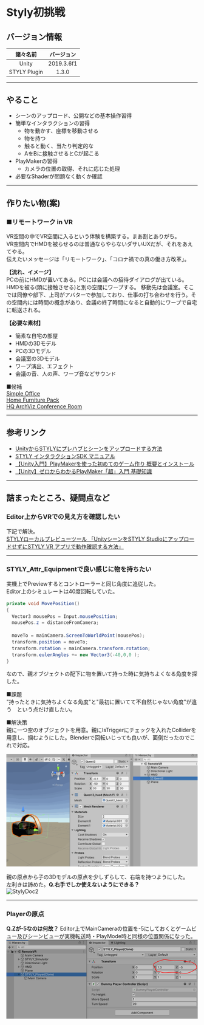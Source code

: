 # Styly初挑戦

## バージョン情報

| 諸々名前 | バージョン |
|:-:|:-:|
|  Unity | 2019.3.6f1  |
|  STYLY Plugin | 1.3.0  |

---

## やること
- シーンのアップロード、公開などの基本操作習得  
- 簡単なインタラクションの習得  
  - 物を動かす、座標を移動させる
  - 物を持つ
  - 触ると動く、当たり判定的な  
  - AをBに接触させるとCが起こる  
- PlayMakerの習得
  - カメラの位置の取得、それに応じた処理
- 必要なShaderが問題なく動くか確認  

---

## 作りたい物(案)

### ■リモートワーク in VR
VR空間の中でVR空間に入るという体験を構築する。まあ割とありがち。  
VR空間内でHMDを被らせるのは普通ならやらないダサいUXだが、それをあえてやる。  
伝えたいメッセージは「リモートワーク」、「コロナ禍での真の働き方改革」。  

**【流れ、イメージ】**  
PCの前にHMDが置いてある。PCには会議への招待ダイアログが出ている。  
HMDを被る(頭に接触させる)と別の空間にワープする。
移動先は会議室。そこでは同僚や部下、上司がアバターで参加しており、仕事の打ち合わせを行う。その空間内には時間の概念があり、会議の終了時間になると自動的にワープで自宅に転送される。  

**【必要な素材】**
- 簡素な自宅の部屋
- HMDの3Dモデル
- PCの3Dモデル
- 会議室の3Dモデル
- ワープ演出、エフェクト
- 会議の音、人の声、ワープ音などサウンド

■候補  
[Simple Office](https://assetstore.unity.com/packages/3d/props/interior/simple-office-28730?locale=ja-JP)  
[Home Furniture Pack](https://assetstore.unity.com/packages/3d/props/furniture/home-furniture-pack-137357)  
[HQ ArchViz Conference Room](https://assetstore.unity.com/packages/3d/environments/hq-archviz-conference-room-127663)  

---

## 参考リンク
- [UnityからSTYLYにプレハブとシーンをアップロードする方法](https://styly.cc/ja/manual/unity-asset-uploader/)  
- [STYLY インタラクションSDK マニュアル](https://styly.cc/ja/manual/interaction_sdk_manual/)  
- [【Unity入門】PlayMakerを使った初めてのゲーム作り 概要とインストール](https://styly.cc/ja/tips/unity-playmaker-game-beginner-1/)
- [【Unity】ゼロからわかるPlayMaker「超」入門 基礎知識](https://styly.cc/ja/tips/playmaker_coreconcepts/)


---

## 詰まったところ、疑問点など


### Editor上からVRでの見え方を確認したい  

下記で解決。  
[STYLYローカルプレビューツール 「UnityシーンをSTYLY StudioにアップロードせずにSTYLY VR アプリで動作確認する方法」](https://styly.cc/ja/manual/styly-local-preview-tool/)  

---

### STYLY_Attr_Equipmentで良い感じに物を持ちたい

実機上でPreviewするとコントローラーと同じ角度に追従した。  
Editor上のシミュレートは40度回転していた。  

```cs
private void MovePosition() 
{
  Vector3 mousePos = Input.mousePosition;
  mousePos.z = distanceFromCamera;

  moveTo = mainCamera.ScreenToWorldPoint(mousePos);
  transform.position = moveTo;
  transform.rotation = mainCamera.transform.rotation;
  transform.eulerAngles += new Vector3(-40,0,0 );
}
```

なので、親オブジェクトの配下に物を置いて持った時に気持ちよくなる角度を探した。  

■課題  
"持ったときに気持ちよくなる角度"と"最初に置いてて不自然じゃない角度"が違う　という点だけ直したい。  

■解決策  
親に一つ空のオブジェクトを用意。親にIsTriggerにチェックを入れたColliderを用意し、掴むようにした。Blenderで回転いじっても良いが、面倒だったのでこれで対応。  

![StylyDoc1](ReadMEImage\StylyDoc1.gif)

親の原点から子の3Dモデルの原点を少しずらして、右端を持つようにした。  
左利きは諦めた。**Q.右手でしか使えないようにできる？**  
![StylyDoc2](ReadMEImage\StylyDoc2.gif)

---

### Playerの原点
**Q.Zが-5なのは何故？**
Editor上でMainCameraの位置を-5にしておくとゲームビュー及びシーンビューが実機転送時・PlayMode時と同様の位置関係になった。  
![StylyDoc3](ReadMEImage\StylyDoc3.PNG)